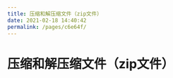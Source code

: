 ```yaml
---
title: 压缩和解压缩文件（zip文件）
date: 2021-02-18 14:40:42
permalink: /pages/c6e64f/
---
```

# 压缩和解压缩文件（zip文件）
